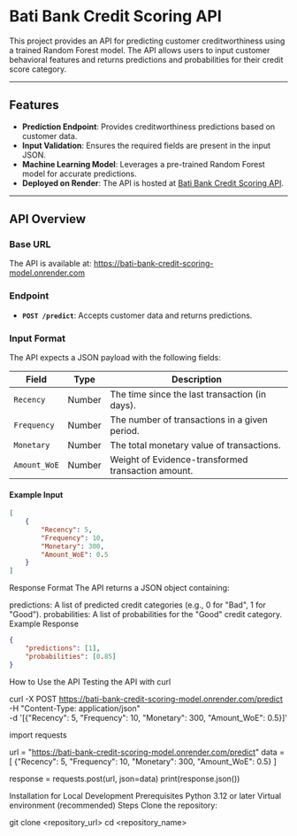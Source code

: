 # Bati Bank Credit Scoring API

This project provides an API for predicting customer creditworthiness using a trained Random Forest model. The API allows users to input customer behavioral features and returns predictions and probabilities for their credit score category.

---

## Features

- **Prediction Endpoint**: Provides creditworthiness predictions based on customer data.
- **Input Validation**: Ensures the required fields are present in the input JSON.
- **Machine Learning Model**: Leverages a pre-trained Random Forest model for accurate predictions.
- **Deployed on Render**: The API is hosted at [Bati Bank Credit Scoring API](https://bati-bank-credit-scoring-model.onrender.com).

---

## API Overview

### Base URL
The API is available at:
https://bati-bank-credit-scoring-model.onrender.com


### Endpoint
- **`POST /predict`**: Accepts customer data and returns predictions.

### Input Format
The API expects a JSON payload with the following fields:

| Field           | Type   | Description                                  |
|------------------|--------|----------------------------------------------|
| `Recency`       | Number | The time since the last transaction (in days). |
| `Frequency`     | Number | The number of transactions in a given period. |
| `Monetary`      | Number | The total monetary value of transactions.     |
| `Amount_WoE`    | Number | Weight of Evidence-transformed transaction amount. |

#### Example Input
```json
[
    {
        "Recency": 5,
        "Frequency": 10,
        "Monetary": 300,
        "Amount_WoE": 0.5
    }
]
```

Response Format
The API returns a JSON object containing:

predictions: A list of predicted credit categories (e.g., 0 for "Bad", 1 for "Good").
probabilities: A list of probabilities for the "Good" credit category.
Example Response
```json
{
    "predictions": [1],
    "probabilities": [0.85]
}
```
How to Use the API
Testing the API with curl

curl -X POST https://bati-bank-credit-scoring-model.onrender.com/predict \
-H "Content-Type: application/json" \
-d '[{"Recency": 5, "Frequency": 10, "Monetary": 300, "Amount_WoE": 0.5}]'

import requests

url = "https://bati-bank-credit-scoring-model.onrender.com/predict"
data = [
    {"Recency": 5, "Frequency": 10, "Monetary": 300, "Amount_WoE": 0.5}
]

response = requests.post(url, json=data)
print(response.json())

Installation for Local Development
Prerequisites
Python 3.12 or later
Virtual environment (recommended)
Steps
Clone the repository:

git clone <repository_url>
cd <repository_name>



